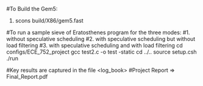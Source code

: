 


#To Build the Gem5:

1. scons build/X86/gem5.fast

#To run a sample sieve of Eratosthenes program for the three modes:
#1. without speculative scheduling
#2. with speculative scheduling but without load filtering
#3. with speculative scheduling and with load filtering
cd configs/ECE_752_project
gcc test2.c -o test -static
cd ../..
source setup.csh
./run 

#Key results are captured in the file <log_book>
#Project Report =>  Final_Report.pdf
